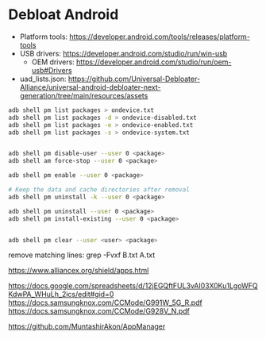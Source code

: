 # Debloat Android

- Platform tools: https://developer.android.com/tools/releases/platform-tools
- USB drivers: https://developer.android.com/studio/run/win-usb
    - OEM drivers: https://developer.android.com/studio/run/oem-usb#Drivers
- uad_lists.json: https://github.com/Universal-Debloater-Alliance/universal-android-debloater-next-generation/tree/main/resources/assets


```bash
adb shell pm list packages > ondevice.txt
adb shell pm list packages -d > ondevice-disabled.txt
adb shell pm list packages -e > ondevice-enabled.txt
adb shell pm list packages -s > ondevice-system.txt


adb shell pm disable-user --user 0 <package>
adb shell am force-stop --user 0 <package>

adb shell pm enable --user 0 <package>

# Keep the data and cache directories after removal
adb shell pm uninstall -k --user 0 <package>

adb shell pm uninstall --user 0 <package>
adb shell pm install-existing --user 0 <package>


adb shell pm clear --user <user> <package>
```


remove matching lines: grep -Fvxf B.txt A.txt


https://www.alliancex.org/shield/apps.html

https://docs.google.com/spreadsheets/d/12jEGQftFUL3vAI03X0Ku1LgoWFQKdwPA_WHuLh_2ics/edit#gid=0
  https://docs.samsungknox.com/CCMode/G991W_5G_R.pdf
  https://docs.samsungknox.com/CCMode/G928V_N.pdf

https://github.com/MuntashirAkon/AppManager
